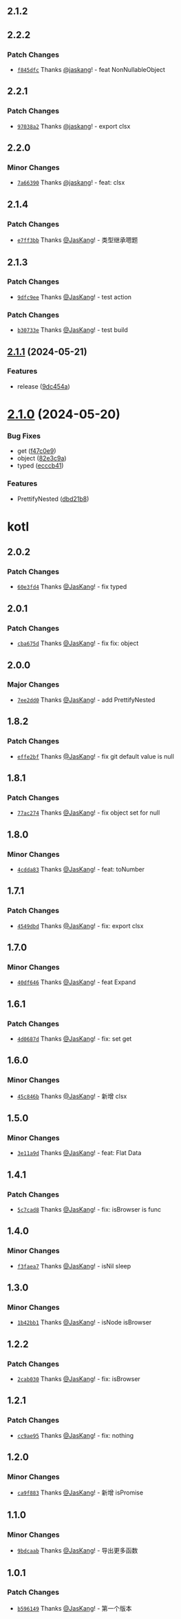 ## 2.1.2

## 2.2.2

### Patch Changes

- [`f845dfc`](https://github.com/jaskang/kotl/commit/f845dfc47a09dcb47b6c5ac9e76ba3f6424804e1) Thanks [@jaskang](https://github.com/jaskang)! - feat NonNullableObject

## 2.2.1

### Patch Changes

- [`97038a2`](https://github.com/jaskang/kotl/commit/97038a2784752d0965dcf8c8fe9179039e938d7d) Thanks [@jaskang](https://github.com/jaskang)! - export clsx

## 2.2.0

### Minor Changes

- [`7a66390`](https://github.com/jaskang/kotl/commit/7a663907778ce2ca983e8fe4d31d9d7b1c450129) Thanks [@jaskang](https://github.com/jaskang)! - feat: clsx

## 2.1.4

### Patch Changes

- [`e7ff3bb`](https://github.com/JasKang/kotl/commit/e7ff3bb940b34dc3b97f7e68c558cfc15c0421d8) Thanks [@JasKang](https://github.com/JasKang)! - 类型继承嗯题

## 2.1.3

### Patch Changes

- [`9dfc9ee`](https://github.com/JasKang/kotl/commit/9dfc9ee3ef43fec24c7299bfec2d7aac66ac7ed2) Thanks [@JasKang](https://github.com/JasKang)! - test action

### Patch Changes

- [`b30733e`](https://github.com/JasKang/kotl/commit/b30733e460cc64ed4b2c917773662a293ca1246d) Thanks [@JasKang](https://github.com/JasKang)! - test build

## [2.1.1](https://github.com/JasKang/kotl/compare/v2.1.0...v2.1.1) (2024-05-21)

### Features

- release ([9dc454a](https://github.com/JasKang/kotl/commit/9dc454a207a6af3883463ad3051b49879cbc9563))

# [2.1.0](https://github.com/JasKang/kotl/compare/v1.8.1...v2.1.0) (2024-05-20)

### Bug Fixes

- get ([f47c0e9](https://github.com/JasKang/kotl/commit/f47c0e9e94a2c1d83a9a60810a4231b9a7daf23b))
- object ([82e3c9a](https://github.com/JasKang/kotl/commit/82e3c9ad3b7ef7fe5a0b8fbfff14600ef7c56c32))
- typed ([ecccb41](https://github.com/JasKang/kotl/commit/ecccb41d4be62f3b30bb7e51e15022fa7fa0b9aa))

### Features

- PrettifyNested ([dbd21b8](https://github.com/JasKang/kotl/commit/dbd21b8d836a45e8893e8210bbbf5f497657e02a))

# kotl

## 2.0.2

### Patch Changes

- [`60e3fd4`](https://github.com/JasKang/kotl/commit/60e3fd4b2ef7488c0e749c058aac1be1d5d2f16b) Thanks [@JasKang](https://github.com/JasKang)! - fix typed

## 2.0.1

### Patch Changes

- [`cba675d`](https://github.com/JasKang/kotl/commit/cba675ddd28ea1c2138a79a9305a7e4ea0dc1506) Thanks [@JasKang](https://github.com/JasKang)! - fix fix: object

## 2.0.0

### Major Changes

- [`7ee2dd0`](https://github.com/JasKang/kotl/commit/7ee2dd063b8ef5e02bcb61f3f5673d6d03433cb3) Thanks [@JasKang](https://github.com/JasKang)! - add PrettifyNested

## 1.8.2

### Patch Changes

- [`effe2bf`](https://github.com/JasKang/kotl/commit/effe2bf27b2b93f2e8faf7d7d5c81de4aed653af) Thanks [@JasKang](https://github.com/JasKang)! - fix git default value is null

## 1.8.1

### Patch Changes

- [`77ac274`](https://github.com/JasKang/kotl/commit/77ac274ce84ce1cf6a2ad6bd2b13b6214b7bebeb) Thanks [@JasKang](https://github.com/JasKang)! - fix object set for null

## 1.8.0

### Minor Changes

- [`4cdda83`](https://github.com/JasKang/kotl/commit/4cdda83db51296c264c09108d227e2b2534d0e02) Thanks [@JasKang](https://github.com/JasKang)! - feat: toNumber

## 1.7.1

### Patch Changes

- [`4549dbd`](https://github.com/JasKang/kotl/commit/4549dbd9e82454b595754ec47018f59cbc1fe749) Thanks [@JasKang](https://github.com/JasKang)! - fix: export clsx

## 1.7.0

### Minor Changes

- [`40df646`](https://github.com/JasKang/kotl/commit/40df646a28ae3e1112b6d8f1dc14f17dc149ffdb) Thanks [@JasKang](https://github.com/JasKang)! - feat Expand

## 1.6.1

### Patch Changes

- [`4d0687d`](https://github.com/JasKang/kotl/commit/4d0687dad386b4b027581aee5374355db0342d70) Thanks [@JasKang](https://github.com/JasKang)! - fix: set get

## 1.6.0

### Minor Changes

- [`45c846b`](https://github.com/JasKang/kotl/commit/45c846be7acfa95f8e992bd28b96615860470850) Thanks [@JasKang](https://github.com/JasKang)! - 新增 clsx

## 1.5.0

### Minor Changes

- [`3e11a9d`](https://github.com/JasKang/kotl/commit/3e11a9df521aeef87f47f5e6c14b3a8bc2925e5c) Thanks [@JasKang](https://github.com/JasKang)! - feat: Flat Data

## 1.4.1

### Patch Changes

- [`5c7cad8`](https://github.com/JasKang/kotl/commit/5c7cad83b217ad6cc0b32f3b04d8ef51c0b6f8ce) Thanks [@JasKang](https://github.com/JasKang)! - fix: isBrowser is func

## 1.4.0

### Minor Changes

- [`f3faea7`](https://github.com/JasKang/kotl/commit/f3faea7d8b26e0382fe2f6c54fe384af0248c699) Thanks [@JasKang](https://github.com/JasKang)! - isNil sleep

## 1.3.0

### Minor Changes

- [`1b42bb1`](https://github.com/JasKang/kotl/commit/1b42bb1efb81b425c838d2ef9dd0b57d27e955f4) Thanks [@JasKang](https://github.com/JasKang)! - isNode isBrowser

## 1.2.2

### Patch Changes

- [`2cab030`](https://github.com/JasKang/kotl/commit/2cab0305d8f0f034bd239a292edcc76842c59543) Thanks [@JasKang](https://github.com/JasKang)! - fix: isBrowser

## 1.2.1

### Patch Changes

- [`cc9ae95`](https://github.com/JasKang/kotl/commit/cc9ae953a42064266ea66ff64033bb586563dc61) Thanks [@JasKang](https://github.com/JasKang)! - fix: nothing

## 1.2.0

### Minor Changes

- [`ca9f883`](https://github.com/JasKang/kotl/commit/ca9f883e4d69c6c9eac17ef797231be2ec63c69c) Thanks [@JasKang](https://github.com/JasKang)! - 新增 isPromise

## 1.1.0

### Minor Changes

- [`9bdcaab`](https://github.com/JasKang/kotl/commit/9bdcaaba18e0237eb8a9097bbe8b77b7c966ddd2) Thanks [@JasKang](https://github.com/JasKang)! - 导出更多函数

## 1.0.1

### Patch Changes

- [`b596149`](https://github.com/JasKang/kotl/commit/b59614972c0c3191e20cfb60cf1577abab253696) Thanks [@JasKang](https://github.com/JasKang)! - 第一个版本
